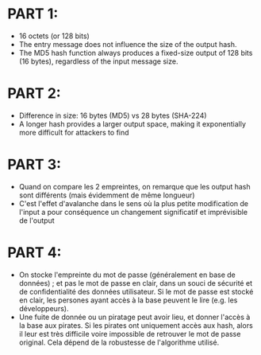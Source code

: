 # PART 1:
<!-- Results -->
<!-- 
Message : Ceci est un cours de cryptographie
MD5 : 6ac10db26b001261d56251e61ef12a13
 -->
- 16 octets (or 128 bits)
- The entry message does not influence the size of the output hash. 
- The MD5 hash function always produces a fixed-size output of 128 bits (16 bytes), regardless of the input message size.


# PART 2:
<!-- Results -->
<!-- 
SHA-224 : 8a08715e34a37939e33b1570dcd0ab445dc63354f77151cc026e2144
Taille de l'empreinte : 28 octets
 -->
- Difference in size: 16 bytes (MD5) vs 28 bytes (SHA-224)
- A longer hash provides a larger output space, making it exponentially more difficult for attackers to find

# PART 3:
<!-- Results -->
<!-- 
MD5(msg1) : ebc58ab2cb4848d04ec23d83f7ddf985
MD5(msg2) : f02368945726d5fc2a14eb576f7276c0 
-->
- Quand on compare les 2 empreintes, on remarque que les output hash sont différents (mais évidemment de même longueur)
- C'est l'effet d'avalanche dans le sens où la plus petite modification de l'input a pour conséquence un changement significatif et imprévisible de l'output

# PART 4:
<!-- Results -->
<!-- 
Entrez le mot de passe : secret123
■ Mot de passe correct
 -->
 - On stocke l'empreinte du mot de passe (généralement en base de données) ; et pas le mot de passe en clair, dans un souci de sécurité et de confidentialité des données utilisateur. Si le mot de passe est stocké en clair, les persones ayant accès à la base peuvent le lire (e.g. les développeurs). 
 - Une fuite de donnée ou un piratage peut avoir lieu, et donner l'accès à la base aux pirates. Si les pirates ont uniquement accès aux hash, alors il leur est très difficile voire impossible de retrouver le mot de passe original. Cela dépend de la robustesse de l'algorithme utilisé.